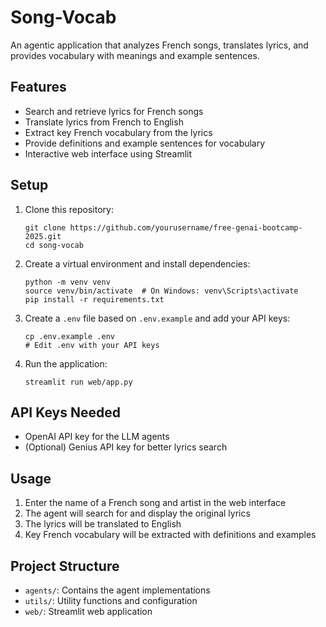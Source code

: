 # Song-Vocab

An agentic application that analyzes French songs, translates lyrics, and provides vocabulary with meanings and example sentences.

## Features

- Search and retrieve lyrics for French songs
- Translate lyrics from French to English
- Extract key French vocabulary from the lyrics
- Provide definitions and example sentences for vocabulary
- Interactive web interface using Streamlit

## Setup

1. Clone this repository:
   ```
   git clone https://github.com/yourusername/free-genai-bootcamp-2025.git
   cd song-vocab
   ```

2. Create a virtual environment and install dependencies:
   ```
   python -m venv venv
   source venv/bin/activate  # On Windows: venv\Scripts\activate
   pip install -r requirements.txt
   ```

3. Create a `.env` file based on `.env.example` and add your API keys:
   ```
   cp .env.example .env
   # Edit .env with your API keys
   ```

4. Run the application:
   ```
   streamlit run web/app.py
   ```

## API Keys Needed

- OpenAI API key for the LLM agents
- (Optional) Genius API key for better lyrics search

## Usage

1. Enter the name of a French song and artist in the web interface
2. The agent will search for and display the original lyrics
3. The lyrics will be translated to English
4. Key French vocabulary will be extracted with definitions and examples

## Project Structure

- `agents/`: Contains the agent implementations
- `utils/`: Utility functions and configuration
- `web/`: Streamlit web application
